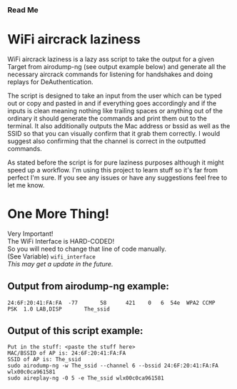 ### Read Me
# WiFi aircrack laziness
WiFi aircrack laziness is a lazy ass script to take the output for a given Target from airodump-ng (see output example below) and generate all the necessary aircrack commands for listening for handshakes and doing replays for DeAuthentication. 

The script is designed to take an input from the user which can be typed out or copy and pasted in and if everything goes accordingly and if the inputs is clean meaning nothing like trailing spaces or anything out of the ordinary it should generate the commands and print them out to the terminal. It also additionally outputs the Mac address or bssid as well as the SSID so that you can visually confirm that it grab them correctly. I would suggest also confirming that the channel is correct in the outputted commands.

As stated before the script is for pure laziness purposes although it might speed up a workflow. I'm using this project to learn stuff so it's far from perfect I'm sure. If you see any issues or have any suggestions feel free to let me know.

# One More Thing!
Very Important!  
The WiFi Interface is HARD-CODED!  
So you will need to change that line of code manually.  
(See Variable) `wifi_interface`  
*This may get a update in the future.*

## Output from airodump-ng example:

    24:6F:20:41:FA:FA  -77       58      421    0   6  54e  WPA2 CCMP   PSK  1.0 LAB,DISP       The_ssid
## Output of this script example:

    Put in the stuff: <paste the stuff here>
    MAC/BSSID of AP is: 24:6F:20:41:FA:FA
    SSID of AP is: The_ssid
    sudo airodump-ng -w The_ssid --channel 6 --bssid 24:6F:20:41:FA:FA wlx00c0ca961581
    sudo aireplay-ng -0 5 -e The_ssid wlx00c0ca961581


